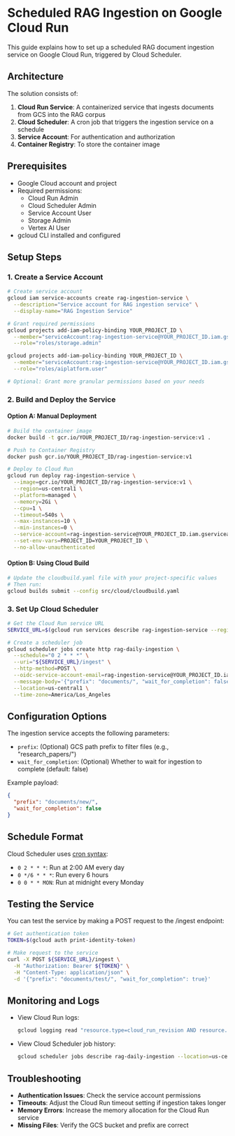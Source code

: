# Scheduled RAG Ingestion on Google Cloud Run

This guide explains how to set up a scheduled RAG document ingestion service on Google Cloud Run, triggered by Cloud Scheduler.

## Architecture

The solution consists of:

1. **Cloud Run Service**: A containerized service that ingests documents from GCS into the RAG corpus
2. **Cloud Scheduler**: A cron job that triggers the ingestion service on a schedule
3. **Service Account**: For authentication and authorization
4. **Container Registry**: To store the container image

## Prerequisites

- Google Cloud account and project
- Required permissions:
  - Cloud Run Admin
  - Cloud Scheduler Admin
  - Service Account User
  - Storage Admin
  - Vertex AI User
- gcloud CLI installed and configured

## Setup Steps

### 1. Create a Service Account

```bash
# Create service account
gcloud iam service-accounts create rag-ingestion-service \
  --description="Service account for RAG ingestion service" \
  --display-name="RAG Ingestion Service"

# Grant required permissions
gcloud projects add-iam-policy-binding YOUR_PROJECT_ID \
  --member="serviceAccount:rag-ingestion-service@YOUR_PROJECT_ID.iam.gserviceaccount.com" \
  --role="roles/storage.admin"

gcloud projects add-iam-policy-binding YOUR_PROJECT_ID \
  --member="serviceAccount:rag-ingestion-service@YOUR_PROJECT_ID.iam.gserviceaccount.com" \
  --role="roles/aiplatform.user"

# Optional: Grant more granular permissions based on your needs
```

### 2. Build and Deploy the Service

#### Option A: Manual Deployment

```bash
# Build the container image
docker build -t gcr.io/YOUR_PROJECT_ID/rag-ingestion-service:v1 .

# Push to Container Registry
docker push gcr.io/YOUR_PROJECT_ID/rag-ingestion-service:v1

# Deploy to Cloud Run
gcloud run deploy rag-ingestion-service \
  --image=gcr.io/YOUR_PROJECT_ID/rag-ingestion-service:v1 \
  --region=us-central1 \
  --platform=managed \
  --memory=2Gi \
  --cpu=1 \
  --timeout=540s \
  --max-instances=10 \
  --min-instances=0 \
  --service-account=rag-ingestion-service@YOUR_PROJECT_ID.iam.gserviceaccount.com \
  --set-env-vars=PROJECT_ID=YOUR_PROJECT_ID \
  --no-allow-unauthenticated
```

#### Option B: Using Cloud Build

```bash
# Update the cloudbuild.yaml file with your project-specific values
# Then run:
gcloud builds submit --config src/cloud/cloudbuild.yaml
```

### 3. Set Up Cloud Scheduler

```bash
# Get the Cloud Run service URL
SERVICE_URL=$(gcloud run services describe rag-ingestion-service --region=us-central1 --format='value(status.url)')

# Create a scheduler job
gcloud scheduler jobs create http rag-daily-ingestion \
  --schedule="0 2 * * *" \
  --uri="${SERVICE_URL}/ingest" \
  --http-method=POST \
  --oidc-service-account-email=rag-ingestion-service@YOUR_PROJECT_ID.iam.gserviceaccount.com \
  --message-body='{"prefix": "documents/", "wait_for_completion": false}' \
  --location=us-central1 \
  --time-zone=America/Los_Angeles
```

## Configuration Options

The ingestion service accepts the following parameters:

- `prefix`: (Optional) GCS path prefix to filter files (e.g., "research_papers/")
- `wait_for_completion`: (Optional) Whether to wait for ingestion to complete (default: false)

Example payload:
```json
{
  "prefix": "documents/new/",
  "wait_for_completion": false
}
```

## Schedule Format

Cloud Scheduler uses [cron syntax](https://cloud.google.com/scheduler/docs/configuring/cron-job-schedules):

- `0 2 * * *`: Run at 2:00 AM every day
- `0 */6 * * *`: Run every 6 hours
- `0 0 * * MON`: Run at midnight every Monday

## Testing the Service

You can test the service by making a POST request to the /ingest endpoint:

```bash
# Get authentication token
TOKEN=$(gcloud auth print-identity-token)

# Make request to the service
curl -X POST ${SERVICE_URL}/ingest \
  -H "Authorization: Bearer ${TOKEN}" \
  -H "Content-Type: application/json" \
  -d '{"prefix": "documents/test/", "wait_for_completion": true}'
```

## Monitoring and Logs

- View Cloud Run logs:
  ```bash
  gcloud logging read "resource.type=cloud_run_revision AND resource.labels.service_name=rag-ingestion-service" --limit=10
  ```

- View Cloud Scheduler job history:
  ```bash
  gcloud scheduler jobs describe rag-daily-ingestion --location=us-central1
  ```

## Troubleshooting

- **Authentication Issues**: Check the service account permissions
- **Timeouts**: Adjust the Cloud Run timeout setting if ingestion takes longer
- **Memory Errors**: Increase the memory allocation for the Cloud Run service
- **Missing Files**: Verify the GCS bucket and prefix are correct